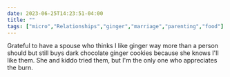 ---date: 2023-06-25T14:23:51-04:00title: ""tags: ["micro","Relationships","ginger","marriage","parenting","food"]---Grateful to have a spouse who thinks I like ginger way more than a person should but still buys dark chocolate ginger cookies because she knows I'll like them. She and kiddo tried them, but I'm the only one who appreciates the burn.